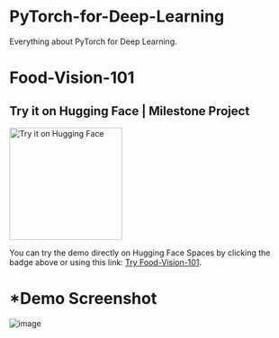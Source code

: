 # PyTorch-for-Deep-Learning
Everything about PyTorch for Deep Learning.

# Food-Vision-101

## Try it on Hugging Face | Milestone Project

<a href="https://huggingface.co/spaces/Jamshidjon/Food-Vision-101">
  <img src="https://img.shields.io/badge/Hugging%20Face-Try%20it-orange" alt="Try it on Hugging Face" width="200"/>
</a>

You can try the demo directly on Hugging Face Spaces by clicking the badge above or using this link: [Try Food-Vision-101](https://huggingface.co/spaces/Jamshidjon/Food-Vision-101).

# *Demo Screenshot
![image](https://github.com/user-attachments/assets/bd64dccd-3f63-4dc3-9f36-79d90306e3b5)
